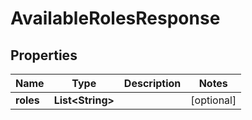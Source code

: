 

# AvailableRolesResponse


## Properties

| Name | Type | Description | Notes |
|------------ | ------------- | ------------- | -------------|
|**roles** | **List&lt;String&gt;** |  |  [optional] |



